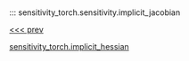 
#

::: sensitivity_torch.sensitivity.implicit_jacobian

<div class='container'>
<div class='left-div'><a href='/sensitivity_torch/api/sensitivity_torch/sensitivity/implicit_hessian'><<< prev<p>sensitivity_torch.implicit_hessian</p></a></div></div>